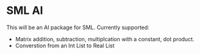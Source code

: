 # SML AI
This will be an AI package for SML.
Currently supported:
- Matrix addition, subtraction, multiplcation with a constant, dot product.
- Converstion from an Int List to Real List
